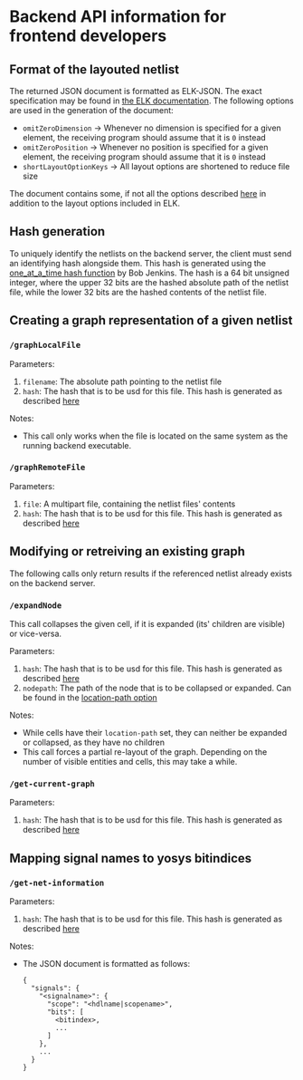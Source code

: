 # Backend API information for frontend developers

## Format of the layouted netlist
The returned JSON document is formatted as ELK-JSON. The exact specification may be found
in [the ELK documentation](https://eclipse.dev/elk/documentation/tooldevelopers/graphdatastructure/jsonformat.html). The
following options are used in the generation of the document:

- `omitZeroDimension` &#x2192; Whenever no dimension is specified for a given element, the receiving program should
  assume that it is `0` instead
- `omitZeroPosition` &#x2192; Whenever no position is specified for a given element, the receiving program should assume
  that it is `0` instead
- `shortLayoutOptionKeys` &#x2192; All layout options are shortened to reduce file size

The document contains some, if not all the options described [here](extra_layout_options.md) in addition to the layout options included in ELK.

## Hash generation

To uniquely identify the netlists on the backend server, the client must send an identifying hash alongside them.
This hash is generated using the [one_at_a_time hash function](https://en.wikipedia.org/wiki/Jenkins_hash_function#one_at_a_time) by Bob Jenkins.
The hash is a 64 bit unsigned integer, where the upper 32 bits are the hashed absolute path of the netlist file, while the lower 32 bits are the hashed contents of the netlist file.

## Creating a graph representation of a given netlist

### `/graphLocalFile`

Parameters:

1. `filename`: The absolute path pointing to the netlist file
2. `hash`: The hash that is to be usd for this file. This hash is generated as described [here](#hash-generation)

Notes:
- This call only works when the file is located on the same system as the running backend executable.

### `/graphRemoteFile`

Parameters:

1. `file`: A multipart file, containing the netlist files' contents
2. `hash`: The hash that is to be usd for this file. This hash is generated as described [here](#hash-generation)

## Modifying or retreiving an existing graph

The following calls only return results if the referenced netlist already exists on the backend server.

### `/expandNode`

This call collapses the given cell, if it is expanded (its' children are visible) or vice-versa.

Parameters:

1. `hash`: The hash that is to be usd for this file. This hash is generated as described [here](#hash-generation)
2. `nodepath`: The path of the node that is to be collapsed or expanded. Can be found in the [location-path option](extra_layout_options.md#dethkoelnfentwumsnetlistbackendlocation-path)

Notes:

- While cells have their `location-path` set, they can neither be expanded or collapsed, as they have no children
- This call forces a partial re-layout of the graph. Depending on the number of visible entities and cells, this may take a while.

### `/get-current-graph`

Parameters:

1. `hash`: The hash that is to be usd for this file. This hash is generated as described [here](#hash-generation)

## Mapping signal names to yosys bitindices

### `/get-net-information`

Parameters:

1. `hash`: The hash that is to be usd for this file. This hash is generated as described [here](#hash-generation)

Notes: 

- The JSON document is formatted as follows:

  ```
  {
    "signals": {
      "<signalname>": {
        "scope": "<hdlname|scopename>",
        "bits": [
          <bitindex>,
          ...
        ]
      },
      ...
    }
  }
  ```